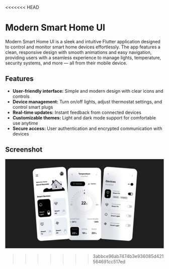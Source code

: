 <<<<<<< HEAD
# Modern Smart Home UI

Modern Smart Home UI is a sleek and intuitive Flutter application designed to control and monitor smart home devices effortlessly. The app features a clean, responsive design with smooth animations and easy navigation, providing users with a seamless experience to manage lights, temperature, security systems, and more — all from their mobile device.

## Features

- **User-friendly interface:** Simple and modern design with clear icons and controls  
- **Device management:** Turn on/off lights, adjust thermostat settings, and control smart plugs  
- **Real-time updates:** Instant feedback from connected devices  
- **Customizable themes:** Light and dark mode support for comfortable use anytime  
- **Secure access:** User authentication and encrypted communication with devices

## Screenshot

![App Screenshot](assets/screenshot.jpg)
>>>>>>> 3abbce96ab7474b3e936085d421564691cc517ed